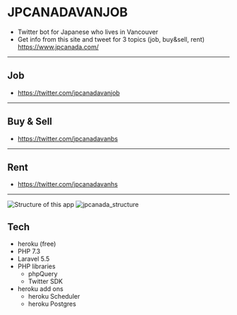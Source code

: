 # JPCANADAVANJOB
- Twitter bot for Japanese who lives in Vancouver
- Get info from this site and tweet for 3 topics (job, buy&sell, rent)
https://www.jpcanada.com/
---
## Job
- https://twitter.com/jpcanadavanjob
---
## Buy & Sell
- https://twitter.com/jpcanadavanbs
---
## Rent
- https://twitter.com/jpcanadavanhs
---


![Structure of this app](https://user-images.githubusercontent.com/15808541/76872778-1943a480-682a-11ea-84c6-ee97a7cc5108.png)
![jpcanada_structure](https://user-images.githubusercontent.com/15808541/76873672-4f355880-682b-11ea-8274-8e6ae4fadca7.png)

## Tech
- heroku (free)
- PHP 7.3
- Laravel 5.5
- PHP libraries
    - phpQuery
    - Twitter SDK
- heroku add ons
    - heroku Scheduler
    - heroku Postgres
